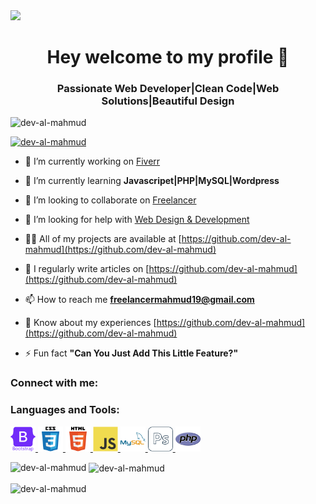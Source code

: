 <img src="[[https://www.linkedin.com/in/abdul-al-mahmud-8a8b16293/overlay/background-image/](https://www.facebook.com/photo/?fbid=558853133671103&set=a.558853200337763)](https://media.licdn.com/dms/image/v2/D5616AQEDVokDXxnc6A/profile-displaybackgroundimage-shrink_350_1400/profile-displaybackgroundimage-shrink_350_1400/0/1732731174082?e=1743033600&v=beta&t=ZCkmqMnqYl3fPao-_MtQHQXtUvU7DdhTWrAxZwgx4Ok)">
<h1 align="center">Hey welcome to my profile 💖</h1>
<h3 align="center">Passionate Web Developer|Clean Code|Web Solutions|Beautiful Design</h3>

<p align="left"> <img src="https://komarev.com/ghpvc/?username=dev-al-mahmud&label=Profile%20views&color=0e75b6&style=flat" alt="dev-al-mahmud" /> </p>

<p align="left"> <a href="https://github.com/ryo-ma/github-profile-trophy"><img src="https://github-profile-trophy.vercel.app/?username=dev-al-mahmud" alt="dev-al-mahmud" /></a> </p>

- 🔭 I’m currently working on [Fiverr](https://github.com/dev-al-mahmud)

- 🌱 I’m currently learning **Javascripet|PHP|MySQL|Wordpress**

- 👯 I’m looking to collaborate on [Freelancer](https://github.com/dev-al-mahmud)

- 🤝 I’m looking for help with [Web Design & Development](https://github.com/dev-al-mahmud)

- 👨‍💻 All of my projects are available at [https://github.com/dev-al-mahmud](https://github.com/dev-al-mahmud)

- 📝 I regularly write articles on [https://github.com/dev-al-mahmud](https://github.com/dev-al-mahmud)

- 📫 How to reach me **freelancermahmud19@gmail.com**

- 📄 Know about my experiences [https://github.com/dev-al-mahmud](https://github.com/dev-al-mahmud)

- ⚡ Fun fact **"Can You Just Add This Little Feature?"**

<h3 align="left">Connect with me:</h3>
<p align="left">
</p>

<h3 align="left">Languages and Tools:</h3>
<p align="left"> <a href="https://getbootstrap.com" target="_blank" rel="noreferrer"> <img src="https://raw.githubusercontent.com/devicons/devicon/master/icons/bootstrap/bootstrap-plain-wordmark.svg" alt="bootstrap" width="40" height="40"/> </a> <a href="https://www.w3schools.com/css/" target="_blank" rel="noreferrer"> <img src="https://raw.githubusercontent.com/devicons/devicon/master/icons/css3/css3-original-wordmark.svg" alt="css3" width="40" height="40"/> </a> <a href="https://www.w3.org/html/" target="_blank" rel="noreferrer"> <img src="https://raw.githubusercontent.com/devicons/devicon/master/icons/html5/html5-original-wordmark.svg" alt="html5" width="40" height="40"/> </a> <a href="https://developer.mozilla.org/en-US/docs/Web/JavaScript" target="_blank" rel="noreferrer"> <img src="https://raw.githubusercontent.com/devicons/devicon/master/icons/javascript/javascript-original.svg" alt="javascript" width="40" height="40"/> </a> <a href="https://www.mysql.com/" target="_blank" rel="noreferrer"> <img src="https://raw.githubusercontent.com/devicons/devicon/master/icons/mysql/mysql-original-wordmark.svg" alt="mysql" width="40" height="40"/> </a> <a href="https://www.photoshop.com/en" target="_blank" rel="noreferrer"> <img src="https://raw.githubusercontent.com/devicons/devicon/master/icons/photoshop/photoshop-line.svg" alt="photoshop" width="40" height="40"/> </a> <a href="https://www.php.net" target="_blank" rel="noreferrer"> <img src="https://raw.githubusercontent.com/devicons/devicon/master/icons/php/php-original.svg" alt="php" width="40" height="40"/> </a> </p>

<p><img align="left" src="https://github-readme-stats.vercel.app/api/top-langs?username=dev-al-mahmud&show_icons=true&locale=en&layout=compact" alt="dev-al-mahmud" /></p>

<p>&nbsp;<img align="center" src="https://github-readme-stats.vercel.app/api?username=dev-al-mahmud&show_icons=true&locale=en" alt="dev-al-mahmud" /></p>

<p><img align="center" src="https://github-readme-streak-stats.herokuapp.com/?user=dev-al-mahmud&" alt="dev-al-mahmud" /></p>
